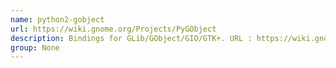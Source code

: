 ```yaml
---
name: python2-gobject
url: https://wiki.gnome.org/Projects/PyGObject
description: Bindings for GLib/GObject/GIO/GTK+. URL : https://wiki.gnome.org/Projects/PyGObject Groups : None
group: None
---
```

